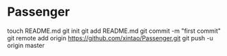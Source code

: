 Passenger
=========
touch README.md
git init
git add README.md
git commit -m "first commit"
git remote add origin https://github.com/xintao/Passenger.git
git push -u origin master

